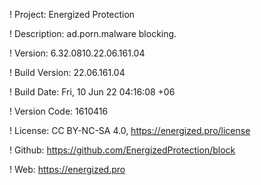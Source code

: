 ! Project: Energized Protection

! Description: ad.porn.malware blocking.

! Version: 6.32.0810.22.06.161.04

! Build Version: 22.06.161.04

! Build Date: Fri, 10 Jun 22 04:16:08 +06

! Version Code: 1610416

! License: CC BY-NC-SA 4.0, https://energized.pro/license

! Github: https://github.com/EnergizedProtection/block

! Web: https://energized.pro
